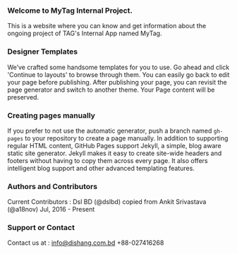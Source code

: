 ### Welcome to MyTag Internal Project.
This is a website where you can know and get information about the ongoing project of TAG's Internal App named MyTag.

### Designer Templates
We’ve crafted some handsome templates for you to use. Go ahead and click 'Continue to layouts' to browse through them. You can easily go back to edit your page before publishing. After publishing your page, you can revisit the page generator and switch to another theme. Your Page content will be preserved.

### Creating pages manually
If you prefer to not use the automatic generator, push a branch named `gh-pages` to your repository to create a page manually. In addition to supporting regular HTML content, GitHub Pages support Jekyll, a simple, blog aware static site generator. Jekyll makes it easy to create site-wide headers and footers without having to copy them across every page. It also offers intelligent blog support and other advanced templating features.

### Authors and Contributors
Current Contributors :
Dsl BD (@dslbd) copied from Ankit Srivastava (@a18nov) Jul, 2016 - Present

### Support or Contact
Contact us at : 
info@dishang.com.bd
+88-027416268
